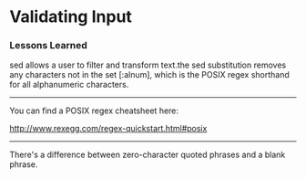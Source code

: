 # Validating Input

### Lessons Learned

sed allows a user to filter and transform text.the sed substitution removes any characters not in the set [:alnum], which is the POSIX regex shorthand for all alphanumeric characters.

---

You can find a POSIX regex cheatsheet here:

http://www.rexegg.com/regex-quickstart.html#posix

---

There's a difference between zero-character quoted phrases and a blank phrase.
